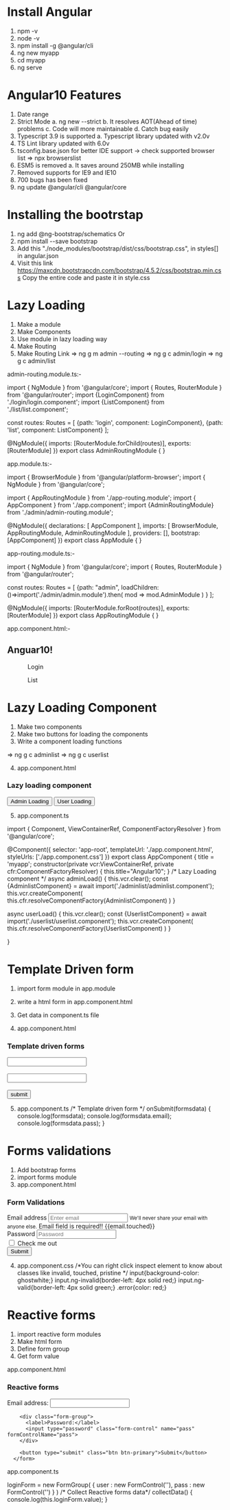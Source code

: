 # Install Angular 
1. npm -v
2. node -v
3. npm install -g @angular/cli
4. ng new myapp
5. cd myapp
6. ng serve

# Angular10 Features
1. Date range
2. Strict Mode
   a. ng new --strict
   b. It resolves AOT(Ahead of time) problems
   c. Code will more maintainable
   d. Catch bug easily
3. Typescript 3.9 is supported
   a. Typescript library updated with v2.0v
4. TS Lint library updated with 6.0v
5. tsconfig.base.json for better IDE support
   -> check supported browser list => npx browserslist
6. ESM5 is removed
   a. It saves around 250MB while installing
7. Removed supports for IE9 and IE10
8. 700 bugs has been fixed
9. ng update @angular/cli @angular/core

# Installing the bootrstap 
1. ng add @ng-bootstrap/schematics Or
2. npm install --save bootstrap
3. Add this "./node_modules/bootstrap/dist/css/bootstrap.css", in styles[] in angular.json
4. Visit this link https://maxcdn.bootstrapcdn.com/bootstrap/4.5.2/css/bootstrap.min.css 
   Copy the entire code and paste it in style.css

# Lazy Loading
1. Make a module
2. Make Components
3. Use module in lazy loading way
4. Make Routing 
5. Make Routing Link
=> ng g m admin --routing
=> ng g c admin/login
=> ng g c admin/list

admin-routing.module.ts:-

import { NgModule } from '@angular/core';
import { Routes, RouterModule } from '@angular/router';
import {LoginComponent} from './login/login.component';
import {ListComponent} from './list/list.component';

const routes: Routes = [
  {path: 'login', component: LoginComponent},
  {path: 'list', component: ListComponent}
];

@NgModule({
  imports: [RouterModule.forChild(routes)],
  exports: [RouterModule]
})
export class AdminRoutingModule { }

app.module.ts:-

import { BrowserModule } from '@angular/platform-browser';
import { NgModule } from '@angular/core';

import { AppRoutingModule } from './app-routing.module';
import { AppComponent } from './app.component';
import {AdminRoutingModule} from './admin/admin-routing.module';

@NgModule({
  declarations: [
    AppComponent
  ],
  imports: [
    BrowserModule,
    AppRoutingModule,
    AdminRoutingModule
  ],
  providers: [],
  bootstrap: [AppComponent]
})
export class AppModule { }

app-routing.module.ts:-

import { NgModule } from '@angular/core';
import { Routes, RouterModule } from '@angular/router';

const routes: Routes = [
  {path: "admin", loadChildren:()=>import('./admin/admin.module').then(
    mod => mod.AdminModule
  )
}
];

@NgModule({
  imports: [RouterModule.forRoot(routes)],
  exports: [RouterModule]
})
export class AppRoutingModule { }


app.component.html:-

<!DOCTYPE html>
<html lang="english">
<head>
  <meta charset='utf-8'>
  <meta http-equiv='X-UA-Compatible' content='IE=edge'>
  <title>Page Title</title>
  <meta name='viewport' content='width=device-width, initial-scale=1'>
</head>
<body>
  <h2>Anguar10!</h2>
  <ul>
    <ol><a routerLink="admin/login">Login  </a></ol>
    <ol><a routerLink="admin/list">List </a></ol>
  </ul>
  <router-outlet> </router-outlet>
</body>
</html>

# Lazy Loading Component
1. Make two components
2. Make two buttons for loading the components
3. Write a component loading functions

=> ng g c adminlist
=> ng g c userlist

4. app.component.html

<!DOCTYPE html>
<html lang="english">
<head>
  <meta charset='utf-8'>
  <meta http-equiv='X-UA-Compatible' content='IE=edge'>
  <title>Page Title</title>
  <meta name='viewport' content='width=device-width, initial-scale=1'>
</head>
<body>
  
  <h3>Lazy loading component</h3>
  <button (click)="adminLoad()">Admin Loading</button>
  <button (click)="userLoad()">User Loading</button>
</body>
</html>

5. app.component.ts

import { Component, ViewContainerRef, ComponentFactoryResolver } from '@angular/core';

@Component({
  selector: 'app-root',
  templateUrl: './app.component.html',
  styleUrls: ['./app.component.css']
})
export class AppComponent {
  title = 'myapp';
  constructor(private vcr:ViewContainerRef, private cfr:ComponentFactoryResolver)
  {
     this.title="Angular10";
  }
  /*  Lazy Loading component */
  async adminLoad() {
    this.vcr.clear();
    const {AdminlistComponent} = await import('./adminlist/adminlist.component');
    this.vcr.createComponent(
      this.cfr.resolveComponentFactory(AdminlistComponent)
    )
  }

  async userLoad() {
    this.vcr.clear();
    const {UserlistComponent} = await import('./userlist/userlist.component');
    this.vcr.createComponent(
      this.cfr.resolveComponentFactory(UserlistComponent)
    )
  }
  
}

# Template Driven form

1. import form module in app.module
2. write a html form in app.component.html
3. Get data in component.ts file

4. app.component.html
<h3>Template driven forms</h3>
  <form #userForm="ngForm" (ngSubmit)="onSubmit(userForm.value)">
    <input type="text" name="email" ngModel>
    <br><br>
    <input type="password" name="pass" ngModel>
    <br><br>
    <button type="submit">submit</button>
  </form>

5. app.component.ts
 /* Template driven form */
  onSubmit(formsdata)
  {
     console.log(formsdata);
     console.log(formsdata.email);
     console.log(formsdata.pass);
  }

  # Forms validations
  1. Add bootstrap forms
  2. import forms module
  3. app.component.html

   <h3>Form Validations</h3>
 
  <div class="col-sm-6">
    <form #userForm="ngForm" (ngSubmit)="onSubmit(userForm.value)"> 
      <div class="form-group">
        <label>Email address</label>
        <input type="email" #email="ngModel" class="form-control"  name="email" placeholder="Enter email" ngModel required>
        <small class="form-text text-muted">We'll never share your email with anyone else.</small>
        <span *ngIf="email.invalid && email.touched" class="error">Email field is required!!</span>
        {{email.touched}}
      </div>
      <div class="form-group">
        <label>Password</label>
        <input type="password" class="form-control"  name="password" placeholder="Password" ngModel required>
      </div>
      <div class="form-check">
        <input type="checkbox" class="form-check-input">
        <label class="form-check-label">Check me out</label>
      </div>
      <button type="submit" class="btn btn-primary">Submit</button>
    </form>
  </div>

  4. app.component.css
  /*You can right click inspect element to know about classes like invalid, touched, pristine */
  input{background-color: ghostwhite;}
  input.ng-invalid{border-left: 4px solid red;}
  input.ng-valid{border-left: 4px solid green;}
  .error{color: red;}

  # Reactive forms
  1. import reactive form modules
  2. Make html form
  3. Define form group
  4. Get form value
  
  app.component.html
   <h3>Reactive forms</h3>
  <div class="col-sm-6">
      <form [formGroup]="loginForm" (ngSubmit)="collectData()">
        <div class="form-group">
          <label >Email address:</label>
          <input type="email" class="form-control" name="email" formControlName="email">
        </div>

        <div class="form-group">
          <label>Password:</label>
          <input type="password" class="form-control" name="pass" formControlName="pass">
        </div>

        <button type="submit" class="btn btn-primary">Submit</button>
      </form>
  </div>

  app.component.ts

  loginForm = new FormGroup(
    {
      user : new FormControl(''),
      pass : new FormControl('')
    }
  )
   /* Collect Reactive forms data*/
  collectData()
  {
    console.log(this.loginForm.value);
  }






